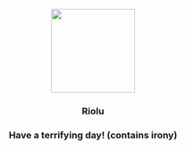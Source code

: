 <p align="center">
    <img src="https://raw.githubusercontent.com/PokeAPI/sprites/master/sprites/pokemon/447.png" width="150" height="150">
</p>
<h3 align="center"> <b>Riolu</b></h3>
<h3 align="center">Have a terrifying day! (contains irony)</h3>
